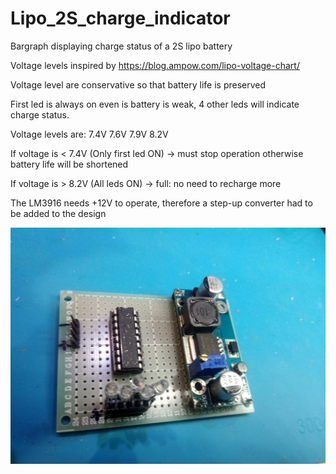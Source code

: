 # Lipo_2S_charge_indicator

Bargraph displaying charge status of a 2S lipo battery

Voltage levels inspired by https://blog.ampow.com/lipo-voltage-chart/

Voltage level are conservative so that battery life is preserved

First led is always on even is battery is weak, 4 other leds will indicate charge status.

Voltage levels are: 7.4V   7.6V  7.9V  8.2V

If voltage is < 7.4V  (Only first led ON) -> must stop operation otherwise battery life will be shortened

If voltage is > 8.2V (All leds ON) -> full: no need to recharge more

The LM3916 needs +12V to operate, therefore a step-up converter had to be added to the design

![Photo](Documents/component_side.jpg)
